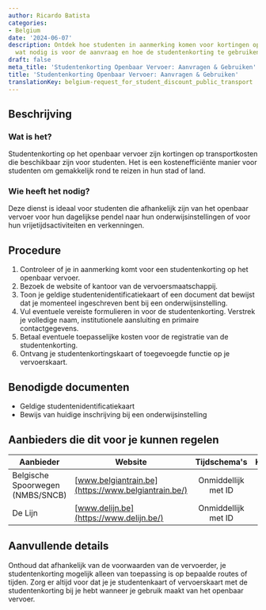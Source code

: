 ```yaml
---
author: Ricardo Batista
categories:
- Belgium
date: '2024-06-07'
description: Ontdek hoe studenten in aanmerking komen voor kortingen op transportkosten,
  wat nodig is voor de aanvraag en hoe de studentenkorting te gebruiken in België.
draft: false
meta_title: 'Studentenkorting Openbaar Vervoer: Aanvragen & Gebruiken'
title: 'Studentenkorting Openbaar Vervoer: Aanvragen & Gebruiken'
translationKey: belgium-request_for_student_discount_public_transport
---
```



## Beschrijving
### Wat is het?
Studentenkorting op het openbaar vervoer zijn kortingen op transportkosten die beschikbaar zijn voor studenten. Het is een kostenefficiënte manier voor studenten om gemakkelijk rond te reizen in hun stad of land.

### Wie heeft het nodig?
Deze dienst is ideaal voor studenten die afhankelijk zijn van het openbaar vervoer voor hun dagelijkse pendel naar hun onderwijsinstellingen of voor hun vrijetijdsactiviteiten en verkenningen.

## Procedure

1. Controleer of je in aanmerking komt voor een studentenkorting op het openbaar vervoer.
2. Bezoek de website of kantoor van de vervoersmaatschappij. 
3. Toon je geldige studentenidentificatiekaart of een document dat bewijst dat je momenteel ingeschreven bent bij een onderwijsinstelling. 
4. Vul eventuele vereiste formulieren in voor de studentenkorting. Verstrek je volledige naam, institutionele aansluiting en primaire contactgegevens.
5. Betaal eventuele toepasselijke kosten voor de registratie van de studentenkorting.
6. Ontvang je studentenkortingskaart of toegevoegde functie op je vervoerskaart.

## Benodigde documenten

- Geldige studentenidentificatiekaart
- Bewijs van huidige inschrijving bij een onderwijsinstelling

## Aanbieders die dit voor je kunnen regelen

| Aanbieder        |     Website     |     Tijdschema's    |       Kosten      |
| --------------- | --------------- |  :-------------: | :-------------: |
| Belgische Spoorwegen (NMBS/SNCB) | [www.belgiantrain.be](https://www.belgiantrain.be/)  | Onmiddellijk met ID | n.n.b. |
| De Lijn | [www.delijn.be](https://www.delijn.be/) | Onmiddellijk met ID | n.n.b. |

## Aanvullende details
Onthoud dat afhankelijk van de voorwaarden van de vervoerder, je studentenkorting mogelijk alleen van toepassing is op bepaalde routes of tijden. Zorg er altijd voor dat je je studentenkaart of vervoerskaart met de studentenkorting bij je hebt wanneer je gebruik maakt van het openbaar vervoer.